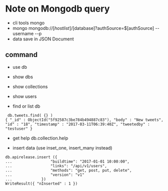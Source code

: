 # Note on Mongodb query
* cli tools mongo
* mongo mongodb://$[hostlist]/$[database]?authSource=$[authSource] --username --p
* data save in JSON Document

## command
* use db
* show dbs
* show collections
* show users

* find or list db
```
 db.tweets.find( {} )
{ "_id" : ObjectId("5f92587c3be784b494887c83"), "body" : "New tweets", "id" : "18", "timestamp" : "2017-03-11T06:39:40Z", "tweetedby" : "testuser" }
```

* get help
    db.collection.help

* insert data (use inset_one, insert_many instead)
```
db.apirelease.insert ({
...                 "buildtime": "2017-01-01 10:00:00",
...                 "links": "/api/v1/users",
...                 "methods": "get, post, put, delete",
...                 "version": "v1"
...             })
WriteResult({ "nInserted" : 1 })
```

